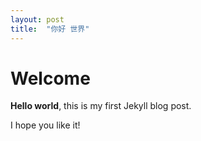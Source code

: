 ```yaml
---
layout: post
title:  "你好 世界"
---
```


# Welcome

**Hello world**, this is my first Jekyll blog post.

I hope you like it!